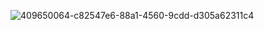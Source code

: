 ![409650064-c82547e6-88a1-4560-9cdd-d305a62311c4](https://github.com/user-attachments/assets/64600b24-b6eb-4a4a-8c02-458fa4ff0f72)
